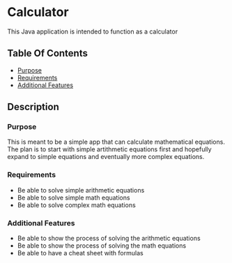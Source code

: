 # Calculator
This Java application is intended to function as a calculator

## Table Of Contents
* [Purpose](#purpose)
* [Requirements](#requirements)
* [Additional Features](#additional-features)

## Description

### Purpose
This is meant to be a simple app that can calculate mathematical equations. The plan is to start with simple artithmetic equations first and hopefully expand to simple equations and eventually more complex equations.

### Requirements
* Be able to solve simple arithmetic equations
* Be able to solve simple math equations
* Be able to solve complex math equations

### Additional Features
* Be able to show the process of solving the arithmetic equations
* Be able to show the process of solving the math equations
* Be able to have a cheat sheet with formulas
